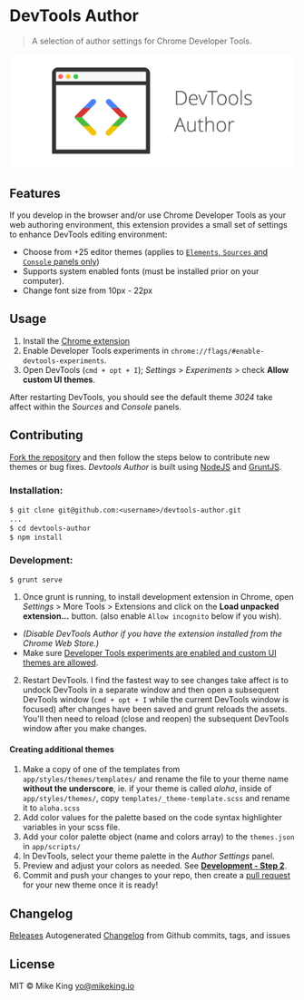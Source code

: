 # DevTools Author
> A selection of author settings for Chrome Developer Tools.

![Devtools Author Logo](app/images/1400x560_marquee.png)

## Features
If you develop in the browser and/or use Chrome Developer Tools as your web authoring environment, this extension provides a small set of settings to enhance DevTools editing environment:

- Choose from +25 editor themes (applies to [`Elements`, `Sources` and `Console` panels only](https://github.com/micjamking/devtools-author/issues/31))
- Supports system enabled fonts (must be installed prior on your computer).
- Change font size from 10px - 22px

## Usage
1. Install the [Chrome extension](https://chrome.google.com/webstore/detail/devtools-themes/egfhcfdfnajldliefpdoaojgahefjhhi)
2. Enable Developer Tools experiments in `chrome://flags/#enable-devtools-experiments`.
3. Open DevTools (`cmd + opt + I`); *Settings* > *Experiments* > check **Allow custom UI themes**.

After restarting DevTools, you should see the default theme *3024* take affect within the *Sources* and *Console* panels.

## Contributing
[Fork the repository](../../fork) and then follow the steps below to contribute new themes or bug fixes. *Devtools Author* is built using [NodeJS](https://nodejs.org/en/) and [GruntJS](http://gruntjs.com/).

### Installation:
```
$ git clone git@github.com:<username>/devtools-author.git
...
$ cd devtools-author
$ npm install
```

### Development: 
```
$ grunt serve
```
1. Once grunt is running, to install development extension in Chrome, open *Settings* > More Tools > Extensions and click on the **Load unpacked extension...** button. (also enable `Allow incognito` below if you wish).
  - _(Disable DevTools Author if you have the extension installed from the Chrome Web Store.)_
  - Make sure [Developer Tools experiments are enabled and custom UI themes are allowed](#usage).
2. Restart DevTools. I find the fastest way to see changes take affect is to undock DevTools in a separate window and then open a subsequent DevTools window (`cmd + opt + I` while the current DevTools window is focused) after changes have been saved and grunt reloads the assets. You'll then need to reload (close and reopen) the subsequent DevTools window after you make changes.

#### Creating additional themes
1. Make a copy of one of the templates from `app/styles/themes/templates/` and rename the file to your theme name **without the underscore**, ie. if your theme is called *aloha*, inside of `app/styles/themes/`, copy `templates/_theme-template.scss` and rename it to `aloha.scss`
2. Add color values for the palette based on the code syntax highlighter variables in your scss file.
3. Add your color palette object (name and colors array) to the `themes.json` in `app/scripts/`
4. In DevTools, select your theme palette in the *Author Settings* panel.
5. Preview and adjust your colors as needed. See [**Development - Step 2**](#development).
6. Commit and push your changes to your repo, then create a [pull request](../../compare) for your new theme once it is ready!

## Changelog
[Releases](https://github.com/micjamking/devtools-author/releases)
Autogenerated [Changelog](CHANGELOG.md) from Github commits, tags, and issues

## License
MIT © Mike King [yo@mikeking.io](mailto:yo@mikeking.io)
